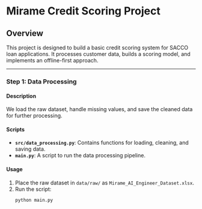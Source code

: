 # Mirame Credit Scoring Project

## Overview
This project is designed to build a basic credit scoring system for SACCO loan applications. It processes customer data, builds a scoring model, and implements an offline-first approach.

---

### Step 1: Data Processing

#### Description
We load the raw dataset, handle missing values, and save the cleaned data for further processing.

#### Scripts
- **`src/data_processing.py`**: Contains functions for loading, cleaning, and saving data.
- **`main.py`**: A script to run the data processing pipeline.

#### Usage
1. Place the raw dataset in `data/raw/` as `Mirame_AI_Engineer_Dataset.xlsx`.
2. Run the script:
   ```bash
   python main.py
